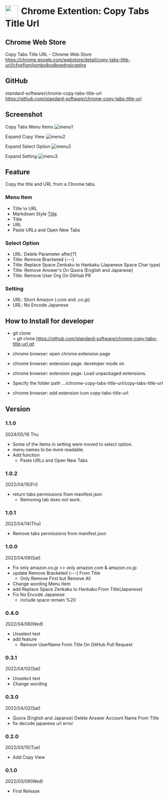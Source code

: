 # <img src="./copy-tabs-title-url/icon/icon128x128.png" width="40px" style="vertical-align:middle; margin-right:10px;">Chrome Extention: Copy Tabs Title Url

## Chrome Web Store

Copy Tabs Title URL - Chrome Web Store  
https://chrome.google.com/webstore/detail/copy-tabs-title-url/lcfoefigmljgmbolbodknedngjcgelng

## GitHub

standard-software/chrome-copy-tabs-title-url  
https://github.com/standard-software/chrome-copy-tabs-title-url

## Screenshot

Copy Tabs Menu Items
![menu1](./image/menu_1.png)

Expand Copy View
![menu2](./image/menu_2.png)

Expand Select Option
![menu3](./image/menu_3.png)

Expand Setting
![menu3](./image/menu_4.png)

## Feature

Copy the title and URL from a Chrome tabs.

### Menu Item
- Title \n URL
- Markdown Style [Title](URL)
- Title
- URL
- Paste URLs and Open New Tabs

### Select Option
- URL: Delete Parameter after[?]
- Title: Remove Bracketed (---)
- Title: Replace Space Zenkaku to Hankaku (Japanese Space Char type)
- Title: Remove Answer's On Quora (English and Japanese)
- Title: Remove User Org On GitHub PR

### Setting
- URL: Short Amazon (.com and .co.jp)
- URL: No Encode Japanese

## How to Install for developer

- git clone  
  \> git clone https://github.com/standard-software/chrome-copy-tabs-title-url.git

- chrome browser: open chrome extension page
- chrome browser: extension page: developer mode on
- chrome browser: extension page: Load unpackaged extensions.
- Specify the folder path
  .../chrome-copy-tabs-title-url/copy-tabs-title-url
- chrome browser: add extension icon copy-tabs-title-url

## Version

### 1.1.0
2024/05/16 Thu
- Some of the items in setting were moved to select option.
- menu names to be more readable.
- Add function
  - Paste URLs and Open New Tabs

### 1.0.2
2022/04/15(Fri)
- return tabs permissions from manifest.json
  - Removing tab does not work.

### 1.0.1
2022/04/14(Thu)
- Remove tabs permissions from manifest.json

### 1.0.0
2022/04/09(Sat)
- Fix only amazon.co.jp >> only amazon.com & amazon.co.jp
- update Remove Bracketed (---) From Title
  - Only Remove First but Remove All
- Change wording Menu Item
- add Replace Space Zenkaku to Hankaku From Title(Japanese)
- Fix No Encode Japanese
  - include space remain %20

### 0.4.0
2022/04/06(Wed)
- Unselect text
- add feature
  - Remove UserName From Title On GitHub Pull Request

### 0.3.1
2022/04/02(Sat)
- Unselect text
- Change wording

### 0.3.0
2022/04/02(Sat)
- Quora (English and Japanse) Delete Answer Account Name From Title
- fix decode japanese url error

### 0.2.0
2022/03/15(Tue)
- Add Copy View

### 0.1.0
2022/03/09(Wed)
- First Release

